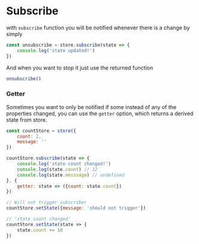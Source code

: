 # Subscribe

with `subscribe` function you will be notified whenever there is a change by simply

```javascript
const unsubscribe = store.subscribe(state => {
    console.log('state updated!')
})
```

And when you want to stop it just use the returned function

```javascript
unsubscribe()
```

### Getter

Sometimes you want to only be notified if some instead of any of the properties changed, you can use the `getter` option, which returns a derived state from store.

```javascript
const countStore = store({
    count: 2,
    message: ''
})

countStore.subscribe(state => {
    console.log('state count changed!')
    console.log(state.count) // 12
    console.log(state.messsage) // undefined
}, {
    getter: state => ({count: state.count})
})

// Will not trigger subscriber
countStore.setState({message: 'should not trigger'})

// 'state count changed'
countStore.setState(state => {
    state.count += 10
})
```



